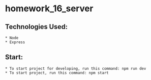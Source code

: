# homework_16_server

 ## Technologies Used:
    * Node
    * Express
 ## Start:
    * To start project for developing, run this command: npm run dev
    * To start project, run this command: npm start